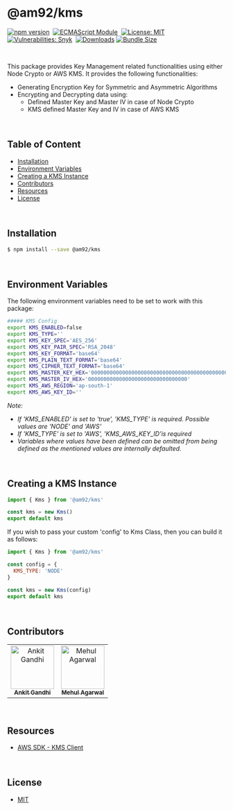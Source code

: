 # @am92/kms

[![npm version](https://img.shields.io/npm/v/@am92/kms?style=for-the-badge)](https://www.npmjs.com/package/@am92/kms)&nbsp;
[![ECMAScript Module](https://img.shields.io/badge/ECMAScript-Module%20Only-red?style=for-the-badge)](https://nodejs.org/api/esm.html)&nbsp;
[![License: MIT](https://img.shields.io/npm/l/@am92/kms?color=yellow&style=for-the-badge)](https://opensource.org/licenses/MIT)&nbsp;
[![Vulnerabilities: Snyk](https://img.shields.io/snyk/vulnerabilities/npm/@am92/kms?style=for-the-badge)](https://security.snyk.io/package/npm/@am92%2Fkms)&nbsp;
[![Downloads](https://img.shields.io/npm/dy/@am92/kms?style=for-the-badge)](https://npm-stat.com/charts.html?package=%40m92%2Fkms)
[![Bundle Size](https://img.shields.io/bundlephobia/minzip/@am92/kms?style=for-the-badge)](https://bundlephobia.com/package/@am92/kms)

<br />

This package provides Key Management related functionalities using either Node Crypto or AWS KMS. It provides the following functionalities:
* Generating Encryption Key for Symmetric and Asymmetric Algorithms
* Encrypting and Decrypting data using:
  * Defined Master Key and Master IV in case of Node Crypto
  * KMS defined Master Key and IV in case of AWS KMS

<br />

## Table of Content
- [Installation](#installation)
- [Environment Variables](#environment-variables)
- [Creating a KMS Instance](#creating-a-kms-instance)
- [Contributors](#contributors)
- [Resources](#resources)
- [License](#license)

<br />

## Installation
```bash
$ npm install --save @am92/kms
```
<br />

## Environment Variables
The following environment variables need to be set to work with this package:
```sh
##### KMS Config
export KMS_ENABLED=false
export KMS_TYPE=''
export KMS_KEY_SPEC='AES_256'
export KMS_KEY_PAIR_SPEC='RSA_2048'
export KMS_KEY_FORMAT='base64'
export KMS_PLAIN_TEXT_FORMAT='base64'
export KMS_CIPHER_TEXT_FORMAT='base64'
export KMS_MASTER_KEY_HEX='0000000000000000000000000000000000000000000000000000000000000000'
export KMS_MASTER_IV_HEX='00000000000000000000000000000000'
export KMS_AWS_REGION='ap-south-1'
export KMS_AWS_KEY_ID=''
```

*Note:*
* *If 'KMS_ENABLED' is set to 'true', 'KMS_TYPE' is required. Possible values are 'NODE' and 'AWS'*
* *If 'KMS_TYPE' is set to 'AWS', 'KMS_AWS_KEY_ID'is required*
* *Variables where values have been defined can be omitted from being defined as the mentioned values are internally defaulted.*

<br />

## Creating a KMS Instance
```javascript
import { Kms } from '@am92/kms'

const kms = new Kms()
export default kms
```

If you wish to pass your custom 'config' to Kms Class, then you can build it as follows:

```javascript
import { Kms } from '@am92/kms'

const config = {
  KMS_TYPE: 'NODE'
}

const kms = new Kms(config)
export default kms
```

<br />

## Contributors
<table>
  <tbody>
    <tr>
      <td align="center">
        <a href='https://github.com/ankitgandhi452'>
          <img src="https://avatars.githubusercontent.com/u/8692027?s=400&v=4" width="100px;" alt="Ankit Gandhi"/>
          <br />
          <sub><b>Ankit Gandhi</b></sub>
        </a>
      </td>
      <td align="center">
        <a href='https://github.com/agarwalmehul'>
          <img src="https://avatars.githubusercontent.com/u/8692023?s=400&v=4" width="100px;" alt="Mehul Agarwal"/>
          <br />
          <sub><b>Mehul Agarwal</b></sub>
        </a>
      </td>
    </tr>
  </tbody>
</table>

<br />

## Resources
* [AWS SDK - KMS Client](https://www.npmjs.com/package/@aws-sdk/client-kms)

<br />

## License
* [MIT](https://opensource.org/licenses/MIT)


<br />
<br />
